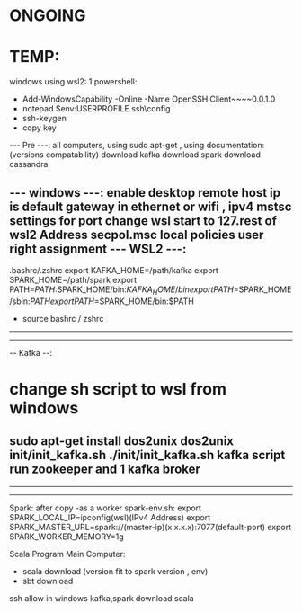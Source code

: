 # ONGOING
# TEMP: 
windows using wsl2:
1.powershell:
- Add-WindowsCapability -Online -Name OpenSSH.Client~~~~0.0.1.0 
- notepad $env:USERPROFILE\.ssh\config
- ssh-keygen
- copy key

--- Pre ---:
all computers, using sudo apt-get , using documentation:
(versions compatability)
download kafka 
download spark 
download cassandra

--- windows ---:
enable desktop remote host
ip is default gateway in ethernet or wifi , ipv4
mstsc
settings for port
change wsl start to 127.rest of wsl2 Address
secpol.msc
local policies
user right assignment
--- WSL2 ---:
---
.bashrc/.zshrc 
export KAFKA_HOME=/path/kafka
export SPARK_HOME=/path/spark
export PATH=$PATH:$SPARK_HOME/bin:$KAFKA_HOME/bin
export PATH=$SPARK_HOME/sbin:$PATH
export PATH=$SPARK_HOME/bin:$PATH
- source bashrc / zshrc
---
---
-- Kafka --:
# change sh script to wsl from windows
sudo apt-get install dos2unix
dos2unix init/init_kafka.sh
./init/init_kafka.sh
kafka script run zookeeper and 1 kafka broker
-----------
---
-------------


Spark:
after copy
-as a worker spark-env.sh:
export SPARK_LOCAL_IP=ipconfig(wsl)(IPv4 Address)
export SPARK_MASTER_URL=spark://(master-ip)(x.x.x.x):7077(default-port)
export SPARK_WORKER_MEMORY=1g


Scala Program Main Computer:
- scala download (version fit to spark version , env)
- sbt download


ssh allow in windows
kafka,spark download
scala
